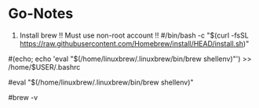 # Go-Notes
1. Install brew
!! Must use non-root account !! 
#/bin/bash -c "$(curl -fsSL https://raw.githubusercontent.com/Homebrew/install/HEAD/install.sh)"

#(echo; echo 'eval "$(/home/linuxbrew/.linuxbrew/bin/brew shellenv)"') >> /home/$USER/.bashrc

#eval "$(/home/linuxbrew/.linuxbrew/bin/brew shellenv)"

#brew -v
